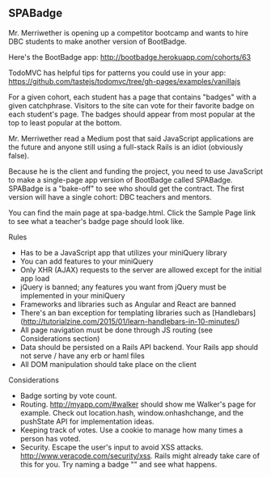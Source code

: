 ## SPABadge

Mr. Merriwether is opening up a competitor bootcamp and wants to hire DBC students to make another version of BootBadge.

Here's the BootBadge app: http://bootbadge.herokuapp.com/cohorts/63

TodoMVC has helpful tips for patterns you could use in your app: https://github.com/tastejs/todomvc/tree/gh-pages/examples/vanillajs

For a given cohort, each student has a page that contains "badges" with a given catchphrase.
Visitors to the site can vote for their favorite badge on each student's page. The badges should appear from most popular at the top to least popular at the bottom.

Mr. Merriwether read a Medium post that said JavaScript applications are the future and anyone still using a full-stack Rails is an idiot (obviously false).

Because he is the client and funding the project, you need to use JavaScript to make a single-page app version of BootBadge called SPABadge. SPABadge is a "bake-off" to see who should get the contract. The first version will have a single cohort: DBC teachers and mentors.

You can find the main page at spa-badge.html. Click the Sample Page link to see what a teacher's badge page should look like.

Rules
- Has to be a JavaScript app that utilizes your miniQuery library
- You can add features to your miniQuery
- Only XHR (AJAX) requests to the server are allowed except for the initial app load
- jQuery is banned; any features you want from jQuery must be implemented in your miniQuery
- Frameworks and libraries such as Angular and React are banned
- There's an ban exception for templating libraries such as [Handlebars] (http://tutorialzine.com/2015/01/learn-handlebars-in-10-minutes/)
- All page navigation must be done through JS routing (see Considerations section)
- Data should be persisted on a Rails API backend. Your Rails app should not serve / have any erb or haml files
- All DOM manipulation should take place on the client

Considerations
- Badge sorting by vote count.
- Routing. http://myapp.com/#walker should show me Walker's page for example. Check out location.hash, window.onhashchange, and the pushState API for implementation ideas.
- Keeping track of votes. Use a cookie to manage how many times a person has voted.
- Security. Escape the user's input to avoid XSS attacks. http://www.veracode.com/security/xss. Rails might already take care of this for you. Try naming a badge "<script>alert('lol')</script>" and see what happens. 
